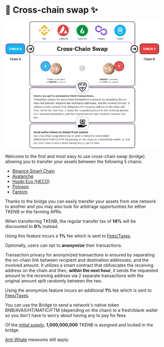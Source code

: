 # 🔁 Cross-chain swap ✨

![](../.gitbook/assets/2021-09-06-23_48_39-window.png)

Welcome to the first and most easy to use cross-chain swap \(bridge\) allowing you to transfer your assets between the following 5 chains:

* [Binance Smart Chain](https://www.binance.org/en/smartChain)
* [Avalanche](https://www.avax.network/)
* [Huobi Eco \(HECO\)](https://www.hecochain.com/en-us/)
* [Polygon](https://polygon.technology/)
* [Fantom](https://fantom.foundation/) 

Thanks to the bridge you can easily transfer your assets from one network to another and you may also look for arbitrage opportunities for either TKENB or the farming APRs.

When transferring TKENB, the regular transfer tax of **14%** will be discounted to **0%** instead.

Using this feature incurs a **1%** fee which is sent to [Fees/Taxes](deposit-fee-redistribution.md).

Optionally, users can opt to **anonymize** their transactions.  
  
Transaction privacy for anonymized transactions is ensured by separating the on-chain link between recipient and destination addresses, and the involved amount. It utilizes a smart contract that obfuscates the receiving address on the chain and then, **within the next hour**, it sends the requested amount to the receiving address via 2 separate transactions with the original amount split randomly between the two.

Using the anonymize feature incurs an additional **1%** fee which is sent to [Fees/Taxes](deposit-fee-redistribution.md).

You can use the Bridge to send a network's native token BNB/AVAX/HT/MATIC/FTM \(depending on the chain\) to a fresh/blank wallet so you don't have to worry about having any to pay for fees.

Of the [initial supply](../tokenomics/tkenb.md), **1,000,000,000** TKENB is assigned and locked in the bridge.

[Anti Whale](anti-whale.md) measures still apply.

